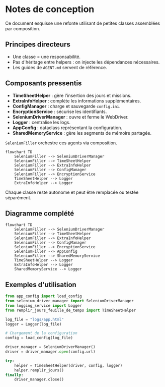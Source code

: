 # Notes de conception

Ce document esquisse une refonte utilisant de petites classes assemblées par composition.

## Principes directeurs

- Une classe = une responsabilité.
- Pas d'héritage entre helpers : on injecte les dépendances nécessaires.
- Les guides de `AGENT.md` servent de référence.

## Composants pressentis

- **TimeSheetHelper** : gère l'insertion des jours et missions.
- **ExtraInfoHelper** : complète les informations supplémentaires.
- **ConfigManager** : charge et sauvegarde `config.ini`.
- **EncryptionService** : sécurise les identifiants.
- **SeleniumDriverManager** : ouvre et ferme le WebDriver.
- **Logger** : centralise les logs.
- **AppConfig** : dataclass représentant la configuration.
- **SharedMemoryService** : gère les segments de mémoire partagée.

`SeleniumFiller` orchestre ces agents via composition.

```mermaid
flowchart TD
    SeleniumFiller --> SeleniumDriverManager
    SeleniumFiller --> TimeSheetHelper
    SeleniumFiller --> ExtraInfoHelper
    SeleniumFiller --> ConfigManager
    SeleniumFiller --> EncryptionService
    TimeSheetHelper --> Logger
    ExtraInfoHelper --> Logger
```

Chaque classe reste autonome et peut être remplacée ou testée séparément.

## Diagramme complété

```mermaid
flowchart TD
    SeleniumFiller --> SeleniumDriverManager
    SeleniumFiller --> TimeSheetHelper
    SeleniumFiller --> ExtraInfoHelper
    SeleniumFiller --> ConfigManager
    SeleniumFiller --> EncryptionService
    SeleniumFiller --> AppConfig
    SeleniumFiller --> SharedMemoryService
    TimeSheetHelper --> Logger
    ExtraInfoHelper --> Logger
    SharedMemoryService --> Logger
```

## Exemples d'utilisation

```python
from app_config import load_config
from selenium_driver_manager import SeleniumDriverManager
from logging_service import Logger
from remplir_jours_feuille_de_temps import TimeSheetHelper

log_file = "logs/app.html"
logger = Logger(log_file)

# Chargement de la configuration
config = load_config(log_file)

driver_manager = SeleniumDriverManager()
driver = driver_manager.open(config.url)

try:
    helper = TimeSheetHelper(driver, config, logger)
    helper.remplir_jours()
finally:
    driver_manager.close()
```
